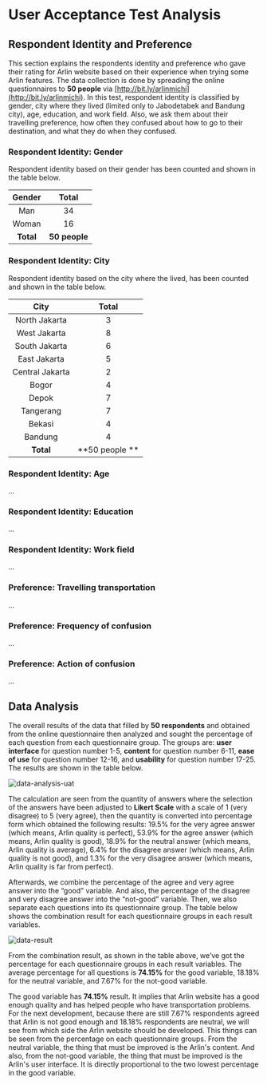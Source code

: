 # User Acceptance Test Analysis

## Respondent Identity and Preference
This section explains the respondents identity and preference who gave their rating for Arlin website based on their experience when trying some Arlin features. The data collection is done by spreading the online questionnaires to **50 people** via [http://bit.ly/arlinmichi](http://bit.ly/arlinmichi). In this test, respondent identity is classified by gender, city where they lived (limited only to Jabodetabek and Bandung city), age, education, and work field. Also, we ask them about their travelling preference, how often they confused about how to go to their destination, and what they do when they confused.

### Respondent Identity: Gender
Respondent identity based on their gender has been counted and shown in the table below.

| **Gender** | **Total** |
|:---:|:---:|
| Man | 34 |
| Woman | 16 |
| **Total** | **50 people** |

### Respondent Identity: City
Respondent identity based on the city where the lived, has been counted and shown in the table below.

| **City** | **Total** |
|:---:|:---:|
| North Jakarta | 3 |
| West Jakarta | 8 |
| South Jakarta | 6 |
| East Jakarta | 5 |
| Central Jakarta | 2 |
| Bogor | 4 |
| Depok | 7 |
| Tangerang | 7 |
| Bekasi | 4 |
| Bandung | 4 |
| **Total** | **50 people ** |

### Respondent Identity: Age
...

### Respondent Identity: Education
...

### Respondent Identity: Work field
...

### Preference: Travelling transportation
...

### Preference: Frequency of confusion
...

### Preference: Action of confusion
...

## Data Analysis
The overall results of the data that filled by **50 respondents** and obtained from the online questionnaire then analyzed and sought the percentage of each question from each questionnaire group. The groups are: **user interface** for question number 1-5, **content** for question number 6-11, **ease of use** for question number 12-16, and **usability** for question number 17-25. The results are shown in the table below.

![data-analysis-uat](https://cloud.githubusercontent.com/assets/4652284/14762705/90b0e3b6-09ab-11e6-8bee-d61c2853a3c7.png)

The calculation are seen from the quantity of answers where the selection of the answers have been adjusted to **Likert Scale** with a scale of 1 (very disagree) to 5 (very agree), then the quantity is converted into percentage form which obtained the following results: 19.5% for the very agree answer (which means, Arlin quality is perfect), 53.9% for the agree answer (which means, Arlin quality is good), 18.9% for the neutral answer (which means, Arlin quality is average), 6.4% for the disagree answer  (which means, Arlin quality is not good), and 1.3% for the very disagree answer  (which means, Arlin quality is far from perfect).

Afterwards, we combine the percentage of the agree and very agree answer into the “good” variable. And also, the percentage of the disagree and very disagree answer into the “not-good” variable. Then, we also separate each questions into its questionnaire group. The table below shows the combination result for each questionnaire groups in each result variables.

![data-result](https://cloud.githubusercontent.com/assets/4652284/14762717/e44b888c-09ab-11e6-8493-66d994cff855.png)

From the combination result, as shown in the table above, we’ve got the  percentage for each questionnaire groups in each result variables. The average percentage for all questions is **74.15%** for the good variable, 18.18% for the neutral variable, and 7.67% for the not-good variable. 

The good variable has **74.15%** result. It implies that Arlin website has a good enough quality and has helped people who have transportation problems. For the next development, because there are still 7.67% respondents agreed that Arlin is not good enough and 18.18% respondents are neutral, we will see from which side the Arlin website should be developed. This things can be seen from the percentage on each questionnaire groups. From the neutral variable, the thing that must be improved is the Arlin's content. And also, from the not-good variable, the thing that must be improved is the Arlin's user interface. It is directly proportional to the two lowest percentage in the good variable.
